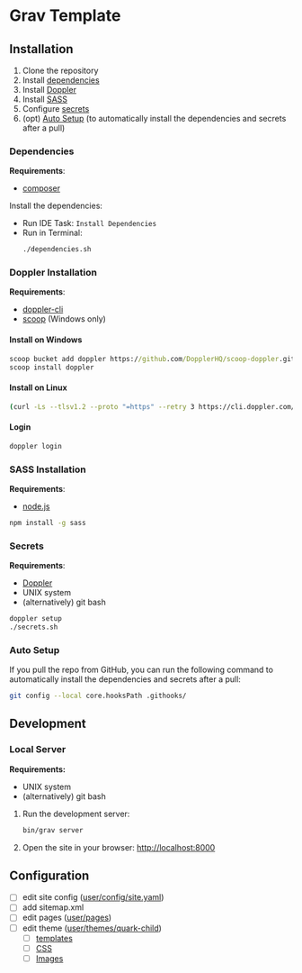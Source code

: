 # Grav Template

## Installation

1. Clone the repository
2. Install [dependencies](#dependencies)
3. Install [Doppler](#doppler-installation)
4. Install [SASS](#sass-installation)
5. Configure [secrets](#secrets)
6. (opt) [Auto Setup](#auto-setup) (to automatically install the dependencies and secrets after a pull)

### Dependencies

**Requirements**:
- [composer](https://getcomposer.org/)

Install the dependencies:

- Run IDE Task: `Install Dependencies`
- Run in Terminal:
  ```sh
  ./dependencies.sh
  ```

### Doppler Installation

**Requirements**:
- [doppler-cli](https://docs.doppler.com/docs/install-cli)
- [scoop](https://scoop.sh/) (Windows only)

#### Install on Windows

```cmd
scoop bucket add doppler https://github.com/DopplerHQ/scoop-doppler.git
scoop install doppler
```

#### Install on Linux

```sh
(curl -Ls --tlsv1.2 --proto "=https" --retry 3 https://cli.doppler.com/install.sh || wget -t 3 -qO- https://cli.doppler.com/install.sh) | sudo sh
```

#### Login

```sh
doppler login
```

### SASS Installation

**Requirements**:
- [node.js](https://nodejs.org/)

```sh
npm install -g sass
```

### Secrets

**Requirements**:
- [Doppler](#doppler-installation)
- UNIX system
- (alternatively) git bash

```sh
doppler setup
./secrets.sh
```

### Auto Setup

If you pull the repo from GitHub, you can run the following command to automatically install the dependencies and secrets after a pull:

```sh
git config --local core.hooksPath .githooks/
```

## Development

### Local Server

**Requirements:**
- UNIX system
- (alternatively) git bash

1. Run the development server:
    ```sh
    bin/grav server
    ```
2. Open the site in your browser: <http://localhost:8000>

## Configuration

- [ ] edit site config ([user/config/site.yaml](user/config/site.yaml))
- [ ] add sitemap.xml
- [ ] edit pages ([user/pages](user/pages))
- [ ] edit theme ([user/themes/quark-child](user/themes/quark-child))
  - [ ] [templates](user/themes/quark-child/templates)
  - [ ] [CSS](user/themes/quark-child/css)
  - [ ] [Images](user/themes/quark-child/images)
